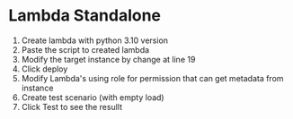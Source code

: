 Lambda Standalone
========

1. Create lambda with python 3.10 version
2. Paste the script to created lambda
3. Modify the target instance by change <InstanceID> at line 19
4. Click deploy
5. Modify Lambda's using role for permission that can get metadata from instance
6. Create test scenario (with empty load)
7. Click Test to see the resullt

